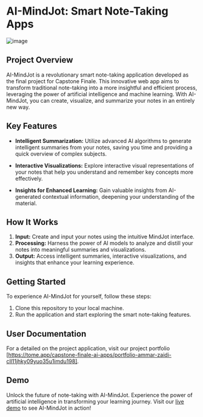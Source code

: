 # AI-MindJot: Smart Note-Taking Apps

![image](https://github.com/marzed7/Capstone-Finale--AI-Apps/assets/141207242/6c9ad54e-eab2-4008-8f67-3054eb7990d3)

## Project Overview

AI-MindJot is a revolutionary smart note-taking application developed as the final project for Capstone Finale. This innovative web app aims to transform traditional note-taking into a more insightful and efficient process, leveraging the power of artificial intelligence and machine learning. With AI-MindJot, you can create, visualize, and summarize your notes in an entirely new way.

## Key Features

- **Intelligent Summarization:** Utilize advanced AI algorithms to generate intelligent summaries from your notes, saving you time and providing a quick overview of complex subjects.

- **Interactive Visualizations:** Explore interactive visual representations of your notes that help you understand and remember key concepts more effectively.

- **Insights for Enhanced Learning:** Gain valuable insights from AI-generated contextual information, deepening your understanding of the material.

## How It Works

1. **Input:** Create and input your notes using the intuitive MindJot interface.
2. **Processing:** Harness the power of AI models to analyze and distill your notes into meaningful summaries and visualizations.
3. **Output:** Access intelligent summaries, interactive visualizations, and insights that enhance your learning experience.

## Getting Started

To experience AI-MindJot for yourself, follow these steps:

1. Clone this repository to your local machine.
2. Run the application and start exploring the smart note-taking features.


## User Documentation

For a detailed on the project application, visit our project portfolio [https://tome.app/capstone-finale-ai-apps/portfolio-ammar-zaidi-cll11jhky09yuo35u1imdu198].

## Demo

Unlock the future of note-taking with AI-MindJot. Experience the power of artificial intelligence in transforming your learning journey. Visit our [live demo](https://tryapppy-ty2fravozeunfxonlftdmq.streamlit.app/) to see AI-MindJot in action!



